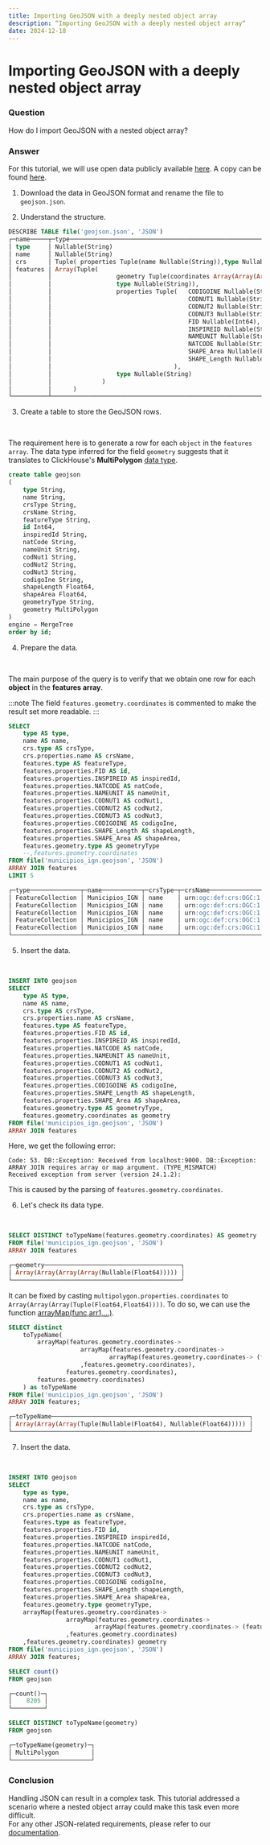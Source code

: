 ```yaml
---
title: Importing GeoJSON with a deeply nested object array
description: “Importing GeoJSON with a deeply nested object array“
date: 2024-12-18
---
```


# Importing GeoJSON with a deeply nested object array

### Question 

How do I import GeoJSON with a nested object array?

<!-- truncate -->

### Answer

For this tutorial, we will use open data publicly available [here](https://opendata.esri.es/datasets/ComunidadSIG::municipios-ign/explore?location=39.536006%2C-0.303882%2C6.57). A copy can be found [here](https://datasets-documentation.s3.eu-west-3.amazonaws.com/geoJSON/Municipios.geojson).

1. Download the data in GeoJSON format and rename the file to `geojson.json`.

2. Understand the structure.  

```sql
DESCRIBE TABLE file('geojson.json', 'JSON')
┌─name─────┬─type─────────────────────────────────────────────────────────────────────────────────────────┐
│ type     │ Nullable(String)                                                                             │     
│ name     │ Nullable(String)                                                                             │     
│ crs      │ Tuple( properties Tuple(name Nullable(String)),type Nullable(String))                        │     
│ features │ Array(Tuple(                                                                                 │  
│          │                  geometry Tuple(coordinates Array(Array(Array(Array(Nullable(Float64))))),   │  
│          │                  type Nullable(String)),                                                     │  
│          │                  properties Tuple(   CODIGOINE Nullable(String),                             │  
│          │                                      CODNUT1 Nullable(String),                               │  
│          │                                      CODNUT2 Nullable(String),                               │  
│          │                                      CODNUT3 Nullable(String),                               │  
│          │                                      FID Nullable(Int64),                                    │  
│          │                                      INSPIREID Nullable(String),                             │  
│          │                                      NAMEUNIT Nullable(String),                              │ 
│          │                                      NATCODE Nullable(String),                               │  
│          │                                      SHAPE_Area Nullable(Float64),                           │  
│          │                                      SHAPE_Length Nullable(Float64)                          │  
│          │                                  ),                                                          │  
│          │                  type Nullable(String)                                                       │  
│          │              )                                                                               │  
│          │      )                                                                                       │  
└──────────┴──────────────────────────────────────────────────────────────────────────────────────────────┘ 
```

3. Create a table to store the GeoJSON rows.  

<br/>

The requirement here is to generate a row for each `object` in the `features array`.
The data type inferred for the field `geometry` suggests that it translates to ClickHouse's **MultiPolygon** [data type](https://clickhouse.com/docs/en/sql-reference/data-types/geo#multipolygon).

```sql
create table geojson 
(
    type String,
    name String,
    crsType String,
    crsName String,
    featureType String,
    id Int64,
    inspiredId String,
    natCode String,
    nameUnit String,
    codNut1 String,
    codNut2 String,
    codNut3 String,
    codigoIne String,
    shapeLength Float64,
    shapeArea Float64,
    geometryType String,
    geometry MultiPolygon
)
engine = MergeTree
order by id;
```

4. Prepare the data.

<br/>

The main purpose of the query is to verify that we obtain one row for each **object** in the **features array**.


:::note
The field `features.geometry.coordinates` is commented to make the result set more readable.
:::

```sql
SELECT
    type AS type,
    name AS name,
    crs.type AS crsType,
    crs.properties.name AS crsName,
    features.type AS featureType,
    features.properties.FID AS id,
    features.properties.INSPIREID AS inspiredId,
    features.properties.NATCODE AS natCode,
    features.properties.NAMEUNIT AS nameUnit,
    features.properties.CODNUT1 AS codNut1,
    features.properties.CODNUT2 AS codNut2,
    features.properties.CODNUT3 AS codNut3,
    features.properties.CODIGOINE AS codigoIne,
    features.properties.SHAPE_Length AS shapeLength,
    features.properties.SHAPE_Area AS shapeArea,
    features.geometry.type AS geometryType
    --,features.geometry.coordinates
FROM file('municipios_ign.geojson', 'JSON')
ARRAY JOIN features
LIMIT 5

┌─type──────────────┬─name───────────┬─crsType─┬─crsName───────────────────────┬─featureType─┬─id─┬─inspiredId───────────────┬─natCode─────┬─nameUnit──────────────┬─codNut1─┬─codNut2─┬─codNut3─┬─codigoIne─┬────────shapeLength─┬─────────────shapeArea─┬─geometryType─┐
│ FeatureCollection │ Municipios_IGN │ name    │ urn:ogc:def:crs:OGC:1.3:CRS84 │ Feature     │  1 │ ES.IGN.SIGLIM34081616266 │ 34081616266 │ Villarejo-Periesteban │ ES4     │ ES42    │ ES423   │ 16266     │ 0.2697476997304121 │ 0.0035198414406406673 │ MultiPolygon │
│ FeatureCollection │ Municipios_IGN │ name    │ urn:ogc:def:crs:OGC:1.3:CRS84 │ Feature     │  2 │ ES.IGN.SIGLIM34081616269 │ 34081616269 │ Villares del Saz      │ ES4     │ ES42    │ ES423   │ 16269     │ 0.4476083901269905 │   0.00738179315030249 │ MultiPolygon │
│ FeatureCollection │ Municipios_IGN │ name    │ urn:ogc:def:crs:OGC:1.3:CRS84 │ Feature     │  3 │ ES.IGN.SIGLIM34081616270 │ 34081616270 │ Villarrubio           │ ES4     │ ES42    │ ES423   │ 16270     │ 0.3053942273994179 │ 0.0029777582813496337 │ MultiPolygon │
│ FeatureCollection │ Municipios_IGN │ name    │ urn:ogc:def:crs:OGC:1.3:CRS84 │ Feature     │  4 │ ES.IGN.SIGLIM34081616271 │ 34081616271 │ Villarta              │ ES4     │ ES42    │ ES423   │ 16271     │ 0.2831226979821184 │  0.002680273189024594 │ MultiPolygon │
│ FeatureCollection │ Municipios_IGN │ name    │ urn:ogc:def:crs:OGC:1.3:CRS84 │ Feature     │  5 │ ES.IGN.SIGLIM34081616272 │ 34081616272 │ Villas de la Ventosa  │ ES4     │ ES42    │ ES423   │ 16272     │ 0.5958276749246777 │  0.015354885085133583 │ MultiPolygon │
└───────────────────┴────────────────┴─────────┴───────────────────────────────┴─────────────┴────┴──────────────────────────┴─────────────┴───────────────────────┴─────────┴─────────┴─────────┴───────────┴────────────────────┴───────────────────────┴──────────────┘
```

5. Insert the data.

<br/>

```sql
INSERT INTO geojson
SELECT
    type AS type,
    name AS name,
    crs.type AS crsType,
    crs.properties.name AS crsName,
    features.type AS featureType,
    features.properties.FID AS id,
    features.properties.INSPIREID AS inspiredId,
    features.properties.NATCODE AS natCode,
    features.properties.NAMEUNIT AS nameUnit,
    features.properties.CODNUT1 AS codNut1,
    features.properties.CODNUT2 AS codNut2,
    features.properties.CODNUT3 AS codNut3,
    features.properties.CODIGOINE AS codigoIne,
    features.properties.SHAPE_Length AS shapeLength,
    features.properties.SHAPE_Area AS shapeArea,
    features.geometry.type AS geometryType,
    features.geometry.coordinates as geometry
FROM file('municipios_ign.geojson', 'JSON')
ARRAY JOIN features
```

Here, we get the following error:

```
Code: 53. DB::Exception: Received from localhost:9000. DB::Exception: ARRAY JOIN requires array or map argument. (TYPE_MISMATCH)
Received exception from server (version 24.1.2):
```

This is caused by the parsing of `features.geometry.coordinates`.

6. Let's check its data type.

<br/>

``` sql
SELECT DISTINCT toTypeName(features.geometry.coordinates) AS geometry
FROM file('municipios_ign.geojson', 'JSON')
ARRAY JOIN features

┌─geometry──────────────────────────────────────┐
│ Array(Array(Array(Array(Nullable(Float64))))) │
└───────────────────────────────────────────────┘
```

It can be fixed by casting `multipolygon.properties.coordinates` to `Array(Array(Array(Tuple(Float64,Float64))))`.
To do so, we can use the function [arrayMap(func,arr1,...)](https://clickhouse.com/docs/en/sql-reference/functions/array-functions#arraymapfunc-arr1-).

```sql
SELECT distinct
    toTypeName(
        arrayMap(features.geometry.coordinates->
                    arrayMap(features.geometry.coordinates-> 
                            arrayMap(features.geometry.coordinates-> (features.geometry.coordinates[1],features.geometry.coordinates[2]) 
                    ,features.geometry.coordinates),
                features.geometry.coordinates),
        features.geometry.coordinates)
    ) as toTypeName
FROM file('municipios_ign.geojson', 'JSON')
ARRAY JOIN features;

┌─toTypeName───────────────────────────────────────────────────────┐
│ Array(Array(Array(Tuple(Nullable(Float64), Nullable(Float64))))) │
└──────────────────────────────────────────────────────────────────┘
```

7. Insert the data.

<br/>

```sql
INSERT INTO geojson
SELECT
    type as type,
    name as name,
    crs.type as crsType,
    crs.properties.name as crsName,
    features.type as featureType,
    features.properties.FID id,
    features.properties.INSPIREID inspiredId,
    features.properties.NATCODE natCode,
    features.properties.NAMEUNIT nameUnit,
    features.properties.CODNUT1 codNut1,
    features.properties.CODNUT2 codNut2,
    features.properties.CODNUT3 codNut3,
    features.properties.CODIGOINE codigoIne,
    features.properties.SHAPE_Length shapeLength,
    features.properties.SHAPE_Area shapeArea,
    features.geometry.type geometryType,
    arrayMap(features.geometry.coordinates->
                arrayMap(features.geometry.coordinates-> 
                        arrayMap(features.geometry.coordinates-> (features.geometry.coordinates[1],features.geometry.coordinates[2]),features.geometry.coordinates)
                ,features.geometry.coordinates)
    ,features.geometry.coordinates) geometry
FROM file('municipios_ign.geojson', 'JSON')
ARRAY JOIN features;
```

```sql
SELECT count()
FROM geojson

┌─count()─┐
│    8205 │
└─────────┘

SELECT DISTINCT toTypeName(geometry)
FROM geojson

┌─toTypeName(geometry)─┐
│ MultiPolygon         │
└──────────────────────┘
```

### Conclusion
Handling JSON can result in a complex task. This tutorial addressed a scenario where a nested object array could make this task even more difficult.  
For any other JSON-related requirements, please refer to our [documentation](https://clickhouse.com/docs/en/integrations/data-formats/json).
